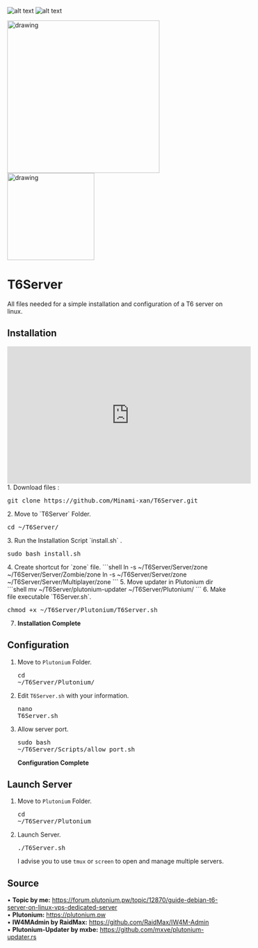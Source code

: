 
![alt text](https://img.shields.io/badge/Debian-10-red?logo=Debian)
![alt text](https://img.shields.io/badge/Plutonium-T6-blue)

<img src="https://imgur.com/bBrx8Hf.png" alt="drawing" width="350"/> <img src="https://i.imgur.com/TdpsBgH.png" alt="drawing" width="200"/>

# T6Server
All files needed for a simple installation and configuration of a T6 server on linux.

## Installation

<iframe width="560" height="315" src="https://www.youtube.com/embed/lwxOAc2gzIk" title="YouTube video player" frameborder="0" allow="accelerometer; autoplay; clipboard-write; encrypted-media; gyroscope; picture-in-picture" allowfullscreen></iframe>
1. Download files : <pre>git clone https://github.com/Minami-xan/T6Server.git </pre>
2. Move to `T6Server` Folder. <pre>cd ~/T6Server/</pre>
3. Run the Installation Script `install.sh` . <pre>sudo bash install.sh</pre>
4. Create shortcut for `zone` file. 
   ```shell
   ln -s ~/T6Server/Server/zone ~/T6Server/Server/Zombie/zone
   ln -s ~/T6Server/Server/zone ~/T6Server/Server/Multiplayer/zone
   ```
5. Move updater in Plutonium dir
   ```shell
   mv ~/T6Server/plutonium-updater ~/T6Server/Plutonium/
   ```
6. Make file executable `T6Server.sh`. <pre>chmod +x ~/T6Server/Plutonium/T6Server.sh</pre>

7. **Installation Complete**

## Configuration
1. Move to `Plutonium` Folder. <pre>cd ~/T6Server/Plutonium/</pre>
2. Edit `T6Server.sh` with your information. <pre>nano T6Server.sh</pre>
3. Allow server port. <pre>sudo bash ~/T6Server/Scripts/allow_port.sh</pre>
**Configuration Complete**

## Launch Server
1. Move to `Plutonium` Folder. <pre>cd ~/T6Server/Plutonium</pre>
2. Launch Server. <pre>./T6Server.sh</pre>
   I advise you to use `tmux` or `screen` to open and manage multiple servers.


## Source
• **Topic by me:** https://forum.plutonium.pw/topic/12870/guide-debian-t6-server-on-linux-vps-dedicated-server <br>
• **Plutonium:** https://plutonium.pw <br>
• **IW4MAdmin by RaidMax:** https://github.com/RaidMax/IW4M-Admin <br>
• **Plutonium-Updater by mxbe:** https://github.com/mxve/plutonium-updater.rs <br>